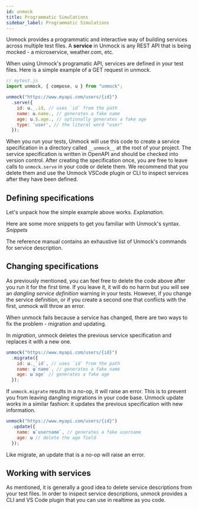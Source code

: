 ```yaml
---
id: unmock
title: Programmatic Simulations
sidebar_label: Programmatic Simulations
---
```


Unmock provides a programmatic and interactive way of building services across multiple test files. A **service** in Unmock is any REST API that is being mocked - a microservice, weather.com, etc.

When using Unmock's programatic API, services are defined in your test files.  Here is a simple example of a GET request in unmock.

```javascript
// mytest.js
import unmock, { compose, u } from "unmock";

unmock("https://www.myapi.com/users/{id}")
  .serve({
    id: u._.id, // uses `id` from the path
    name: u.name., // generates a fake name
    age: u.$.age., // optionally generates a fake age
    type: 'user', // the literal word "user"
  });
```

When you run your tests, Unmock will use this code to create a service specification in a directory called `__unmock__` at the root of your project.  The service specification is written in OpenAPI and should be checked into version control. After creating the specification once, you are free to leave calls to `unmock.serve` in your code or delete them. We recommend that you delete them and use the Unmock VSCode plugin or CLI to inspect services after they have been defined.

## Defining specifications

Let's unpack how the simple example above works. *Explanation*.

Here are some more snippets to get you familiar with Unmock's syntax. *Snippets*

The reference manual contains an exhaustive list of Unmock's commands for service description.

## Changing specifications

As previously mentioned, you can feel free to delete the code above after you run it for the first time.  If you leave it, it will do no harm but you will see an *dangling service definition* warning in your tests. However, if you change the service definition, or if you create a second one that conflicts with the first, unmock will throw an error.

When unmock fails because a service has changed, there are two ways to fix the problem - migration and updating.

In *migration*, unmock deletes the previous service specification and replaces it with a new one.

```javascript
unmock("https://www.myapi.com/users/{id}")
  .migrate({
    id: u._`id`, // uses `id` from the path
    name: u`name`, // generates a fake name
    age: u`age` // generates a fake age
  });
```

If `unmock.migrate` results in a no-op, it will raise an error. This is to prevent you from leaving dangling migrations in your code base. Unmock update works in a similar fashion: it updates the previous specification with new information.

```javascript
unmock("https://www.myapi.com/users/{id}")
  .update({
    name: u`username`, // generates a fake username
    age: u // delete the age field
  });
```

Like migrate, an update that is a no-op will raise an error.

## Working with services

As mentioned, it is generally a good idea to delete service descriptions from your test files. In order to inspect service descriptions, unmock provides a CLI and VS Code plugin that you can use in realtime as you code.